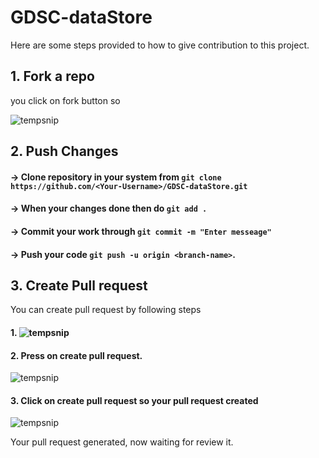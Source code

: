 # GDSC-dataStore

Here are some steps provided to how to give contribution to this project.

## 1. Fork a repo

you click on fork button so 

![tempsnip](https://user-images.githubusercontent.com/81804004/231085905-7531a4b4-4049-42ef-b213-232b8683d5a7.png)

## 2. Push Changes

 #### -> Clone repository in your system from `git clone https://github.com/<Your-Username>/GDSC-dataStore.git`
 #### -> When your changes done then do `git add .`
 #### -> Commit your work through `git commit -m "Enter messeage"`
 #### -> Push your code `git push -u origin <branch-name>`.

## 3. Create Pull request
 You can create pull request by following steps
 #### 1. ![tempsnip](https://user-images.githubusercontent.com/81804004/231087760-0a5d6c69-9b7a-4324-9d67-f56c3174f393.png)
 #### 2. Press on create pull request. 
 ![tempsnip](https://user-images.githubusercontent.com/81804004/231103800-baa78c47-dc80-4c78-bdd5-0c6fcee4112b.png)
 
 #### 3. Click on create pull request so your pull request created 
 ![tempsnip](https://user-images.githubusercontent.com/81804004/231104222-ba785de4-e54d-4bed-aac4-aaef8d6bcdd4.png)

Your pull request generated, now waiting for review it.
